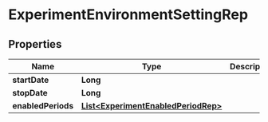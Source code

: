 

# ExperimentEnvironmentSettingRep


## Properties

| Name | Type | Description | Notes |
|------------ | ------------- | ------------- | -------------|
|**startDate** | **Long** |  |  [optional] |
|**stopDate** | **Long** |  |  [optional] |
|**enabledPeriods** | [**List&lt;ExperimentEnabledPeriodRep&gt;**](ExperimentEnabledPeriodRep.md) |  |  [optional] |



